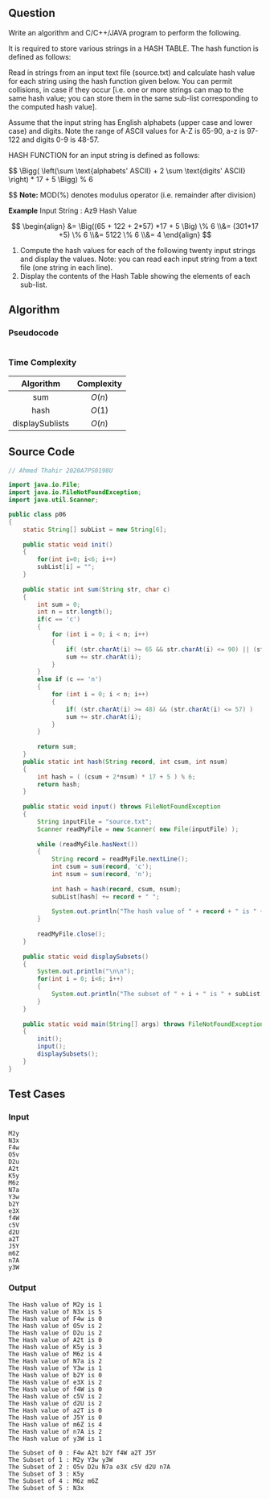 ## Question

Write an algorithm and C/C++/JAVA program to perform the following.

It is required to store various strings in a HASH TABLE. The hash function is defined as follows:

Read in strings from an input text file (source.txt) and calculate hash value for each string using the hash function given below. You can permit collisions, in case if they occur [i.e. one or more strings can map to the same hash value; you can store them in the same sub-list corresponding to the computed hash value]. 

Assume that the input string has English alphabets (upper case and lower case) and digits. Note the range of ASCII values for A-Z is 65-90, a-z is 97-122 and digits 0-9 is 48-57.

HASH FUNCTION for an input string is defined as follows:

$$
\Bigg( \left(\sum \text{alphabets' ASCII} + 2 \sum \text{digits' ASCII} \right) * 17 + 5 \Bigg) \% 6

$$
**Note:** MOD(%) denotes modulus operator (i.e. remainder after division)

**Example**
Input String : Az9
Hash Value

$$
\begin{align}
&= \Big((65 + 122 + 2*57) *17 + 5 \Big) \% 6 \\&= (301*17 +5) \% 6 \\&= 5122 \% 6 \\&= 4
\end{align}
$$

1. Compute the hash values for each of the following twenty input strings and display the values. Note: you can read each input string from a text file (one string in each line).
1. Display the contents of the Hash Table showing the elements of each sub-list.

## Algorithm

### Pseudocode

```pseudocode

```

### Time Complexity

|    Algorithm    | Complexity |
| :-------------: | :--------: |
|       sum       |   $O(n)$   |
|      hash       |   $O(1)$   |
| displaySublists |   $O(n)$   |

## Source Code

```java
// Ahmed Thahir 2020A7PS0198U

import java.io.File;
import java.io.FileNotFoundException;
import java.util.Scanner;

public class p06
{
	static String[] subList = new String[6];
	
	public static void init()
	{
		for(int i=0; i<6; i++)
		subList[i] = "";
	}
	
	public static int sum(String str, char c)
	{
		int sum = 0;
		int n = str.length();
		if(c == 'c')
		{
			for (int i = 0; i < n; i++)
			{
				if( (str.charAt(i) >= 65 && str.charAt(i) <= 90) || (str.charAt(i) >= 97 && str.charAt(i) <= 122) )
				sum += str.charAt(i);
			}
		}
		else if (c == 'n')
		{
			for (int i = 0; i < n; i++)
			{
				if( (str.charAt(i) >= 48) && (str.charAt(i) <= 57) )
				sum += str.charAt(i);
			}
		}
		
		return sum;
	}
	public static int hash(String record, int csum, int nsum)
	{
		int hash = ( (csum + 2*nsum) * 17 + 5 ) % 6;
		return hash;
	}
	
	public static void input() throws FileNotFoundException
	{
		String inputFile = "source.txt";
		Scanner readMyFile = new Scanner( new File(inputFile) );
		
		while (readMyFile.hasNext()) 
		{
			String record = readMyFile.nextLine();
			int csum = sum(record, 'c');
			int nsum = sum(record, 'n');
			
			int hash = hash(record, csum, nsum);
			subList[hash] += record + " ";
			
			System.out.println("The hash value of " + record + " is " + hash);
		}
		
		readMyFile.close();
	}
	
	public static void displaySubsets()
	{
		System.out.println("\n\n");
		for(int i = 0; i<6; i++)
		{
			System.out.println("The subset of " + i + " is " + subList[i]);
		}
	}
	
	public static void main(String[] args) throws FileNotFoundException
	{
		init();
		input();
		displaySubsets();
	}
}
```

## Test Cases

### Input

```
M2y
N3x
F4w
O5v
D2u
A2t
K5y
M6z
N7a
Y3w
b2Y
e3X
f4W
c5V
d2U
a2T
J5Y
m6Z
n7A
y3W
```

### Output

```
The Hash value of M2y is 1
The Hash value of N3x is 5
The Hash value of F4w is 0
The Hash value of O5v is 2
The Hash value of D2u is 2
The Hash value of A2t is 0
The Hash value of K5y is 3
The Hash value of M6z is 4
The Hash value of N7a is 2
The Hash value of Y3w is 1
The Hash value of b2Y is 0
The Hash value of e3X is 2
The Hash value of f4W is 0
The Hash value of c5V is 2
The Hash value of d2U is 2
The Hash value of a2T is 0
The Hash value of J5Y is 0
The Hash value of m6Z is 4
The Hash value of n7A is 2
The Hash value of y3W is 1

The Subset of 0 : F4w A2t b2Y f4W a2T J5Y
The Subset of 1 : M2y Y3w y3W
The Subset of 2 : O5v D2u N7a e3X c5V d2U n7A
The Subset of 3 : K5y
The Subset of 4 : M6z m6Z
The Subset of 5 : N3x
```